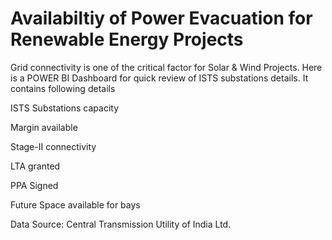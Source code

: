 # Availabiltiy of Power Evacuation for Renewable Energy Projects

Grid connectivity is one of the critical factor for Solar & Wind Projects. Here is a POWER BI Dashboard for quick review of ISTS substations details. It contains following details

ISTS Substations capacity

Margin available  

Stage-II connectivity

LTA granted

PPA Signed

Future Space available for bays
      
Data Source: Central Transmission Utility of India Ltd.
